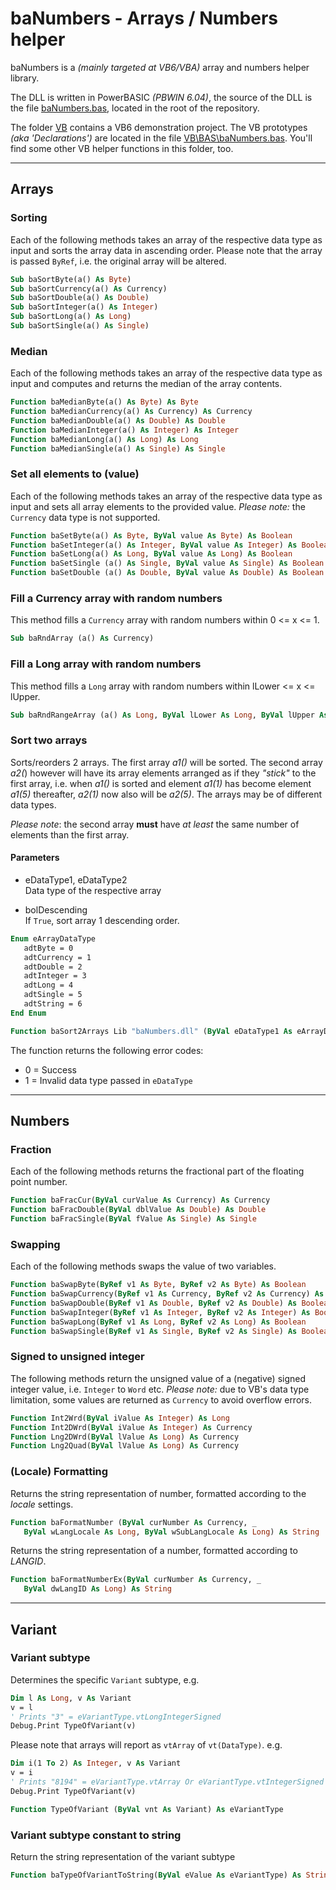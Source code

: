 # baNumbers - Arrays / Numbers helper

baNumbers is a _(mainly targeted at VB6/VBA)_ array and numbers helper library.

The DLL is written in PowerBASIC _(PBWIN 6.04)_, the source of the DLL is the file [baNumbers.bas](.\baNumbers.bas), located in the root of the repository.

The folder [VB](.\VB) contains a VB6 demonstration project. The VB prototypes _(aka 'Declarations')_ are located in the file [VB\BAS\baNumbers.bas](.\VB\BAS\baNumbers.bas). You'll find some other VB helper functions in this folder, too.

---

## Arrays

### Sorting

Each of the following methods takes an array of the respective data type as input and sorts the array data in ascending order. Please note that the array is passed ```ByRef```, i.e. the original array will be altered.

```vb
Sub baSortByte(a() As Byte)
Sub baSortCurrency(a() As Currency)
Sub baSortDouble(a() As Double)
Sub baSortInteger(a() As Integer)
Sub baSortLong(a() As Long)
Sub baSortSingle(a() As Single)
```

### Median

Each of the following methods takes an array of the respective data type as input and computes and returns the median of the array contents.

```vb
Function baMedianByte(a() As Byte) As Byte
Function baMedianCurrency(a() As Currency) As Currency
Function baMedianDouble(a() As Double) As Double
Function baMedianInteger(a() As Integer) As Integer
Function baMedianLong(a() As Long) As Long
Function baMedianSingle(a() As Single) As Single
```

### Set all elements to (value)

Each of the following methods takes an array of the respective data type as input and sets all array elements to the provided value. _Please note:_ the ```Currency``` data type is not supported.

```vb
Function baSetByte(a() As Byte, ByVal value As Byte) As Boolean
Function baSetInteger(a() As Integer, ByVal value As Integer) As Boolean
Function baSetLong(a() As Long, ByVal value As Long) As Boolean
Function baSetSingle (a() As Single, ByVal value As Single) As Boolean
Function baSetDouble (a() As Double, ByVal value As Double) As Boolean
```

### Fill a Currency array with random numbers

This method fills a ```Currency``` array with random numbers within 0 &lt;= x &lt;= 1.

```vb
Sub baRndArray (a() As Currency)
```

### Fill a Long array with random numbers

This method fills a ```Long``` array with random numbers within lLower &lt;= x &lt;= lUpper.

```vb
Sub baRndRangeArray (a() As Long, ByVal lLower As Long, ByVal lUpper As Long)
```

### Sort two arrays

Sorts/reorders 2 arrays. The first array _a1()_ will be sorted. The second array _a2(_) however will have its array elements arranged as if they _"stick"_ to the first array, i.e. when _a1()_ is sorted and element _a1(1)_ has become element _a1(5)_ thereafter, _a2(1)_ now also will be _a2(5)_. The arrays may be of different data types.

_Please note_: the second array **must** have _at least_ the same number of elements than the first array.

#### Parameters

- eDataType1, eDataType2  
Data type of the respective array

- bolDescending  
If ```True```, sort array 1 descending order.

```vb
Enum eArrayDataType
   adtByte = 0
   adtCurrency = 1
   adtDouble = 2
   adtInteger = 3
   adtLong = 4
   adtSingle = 5
   adtString = 6
End Enum
```

```vb
Function baSort2Arrays Lib "baNumbers.dll" (ByVal eDataType1 As eArrayDataType, eDataType2 As eArrayDataType, Optional ByVal bolDescending As Boolean = False) As Long
```

The function returns the following error codes:

- 0 = Success
- 1 = Invalid data type passed in ```eDataType```

---

## Numbers

### Fraction

Each of the following methods returns the fractional part of the floating point number.

```vb
Function baFracCur(ByVal curValue As Currency) As Currency
Function baFracDouble(ByVal dblValue As Double) As Double
Function baFracSingle(ByVal fValue As Single) As Single
```

### Swapping

Each of the following methods swaps the value of two variables.

```vb
Function baSwapByte(ByRef v1 As Byte, ByRef v2 As Byte) As Boolean
Function baSwapCurrency(ByRef v1 As Currency, ByRef v2 As Currency) As Boolean
Function baSwapDouble(ByRef v1 As Double, ByRef v2 As Double) As Boolean
Function baSwapInteger(ByRef v1 As Integer, ByRef v2 As Integer) As Boolean
Function baSwapLong(ByRef v1 As Long, ByRef v2 As Long) As Boolean
Function baSwapSingle(ByRef v1 As Single, ByRef v2 As Single) As Boolean
```

### Signed to unsigned integer

The following methods return the unsigned value of a (negative) signed integer value, i.e. ```Integer``` to ```Word``` etc.
_Please note:_ due to VB's data type limitation, some values are returned as ```Currency``` to avoid overflow errors.

```vb
Function Int2Wrd(ByVal iValue As Integer) As Long
Function Int2DWrd(ByVal iValue As Integer) As Currency
Function Lng2DWrd(ByVal lValue As Long) As Currency
Function Lng2Quad(ByVal lValue As Long) As Currency
```

### (Locale) Formatting

Returns the string representation of number, formatted according to the _locale_ settings.

```vb
Function baFormatNumber (ByVal curNumber As Currency, _
   ByVal wLangLocale As Long, ByVal wSubLangLocale As Long) As String
```

Returns the string representation of a number, formatted according to _LANGID_.

```vb
Function baFormatNumberEx(ByVal curNumber As Currency, _
   ByVal dwLangID As Long) As String
```

---

## Variant

### Variant subtype

Determines the specific ```Variant``` subtype, e.g.

```vb
Dim l As Long, v As Variant
v = l
' Prints "3" = eVariantType.vtLongIntegerSigned
Debug.Print TypeOfVariant(v)
```

Please note that arrays will report as ```vtArray``` of ```vt(DataType)```. e.g.

```vb
Dim i(1 To 2) As Integer, v As Variant
v = i
' Prints "8194" = eVariantType.vtArray Or eVariantType.vtIntegerSigned
Debug.Print TypeOfVariant(v)
```

```vb
Function TypeOfVariant (ByVal vnt As Variant) As eVariantType
```

### Variant subtype constant to string

Return the string representation of the variant subtype

```vb
Function baTypeOfVariantToString(ByVal eValue As eVariantType) As String
```
